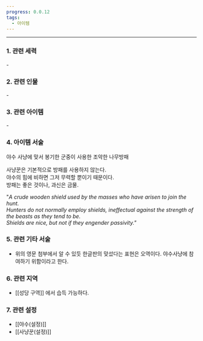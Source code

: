 ```yaml
---
progress: 0.0.12
tags:
  - 아이템
---
```

---
### 1. 관련 세력 
\-
### 2. 관련 인물
\-

### 3. 관련 아이템
\-

### 4. 아이템 서술
야수 사냥에 맞서 봉기한 군중이 사용한 조악한 나무방패  
  
사냥꾼은 기본적으로 방패를 사용하지 않는다.  
야수의 힘에 비하면 그저 무력할 뿐이기 때문이다.  
방패는 좋은 것이나, 과신은 금물.

"_A crude wooden shield used by the masses who have arisen to join the hunt._  
_Hunters do not normally employ shields, ineffectual against the strength of the beasts as they tend to be._  
_Shields are nice, but not if they engender passivity."_

### 5. 관련 기타 서술
- 위의 영문 첨부에서 알 수 있듯 한글판의 맞섰다는 표현은 오역이다. 야수사냥에 참여하기 위함이라고 한다.
### 6. 관련 지역
- [[성당 구역]] 에서 습득 가능하다.

### 7. 관련 설정
- [[야수(설정)]]
- [[사냥꾼(설정)]]
